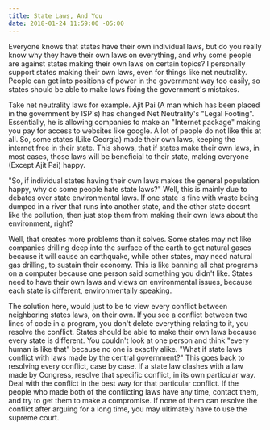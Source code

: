 ```yaml
---
title: State Laws, And You
date: 2018-01-24 11:59:00 -05:00
---
```


Everyone knows that states have their own individual laws, but do you really know why they have their own laws on everything, and why some people are against states making their own laws on certain topics? I personally support states making their own laws, even for things like net neutrality. People can get into positions of power in the government way too easily, so states should be able to make laws fixing the government's mistakes.


 Take net neutrality laws for example. Ajit Pai (A man which has been placed in the government by ISP's) has changed Net Neutrality's "Legal Footing". Essentially, he is allowing companies to make an "Internet package" making you pay for access to websites like google. A lot of people do not like this at all. So, some states (Like Georgia) made their own laws, keeping the internet free in their state. This shows, that if states make their own laws, in most cases, those laws will be beneficial to their state, making everyone (Except Ajit Pai) happy. 


"So, if individual states having their own laws makes the general population happy, why do some people hate state laws?" Well, this is mainly due to debates over state  environmental laws. If one state is fine with waste being dumped in a river that runs into another state, and the other state doesnt like the pollution, then just stop them from making their own laws about the environment, right?


 Well, that creates more problems than it solves. Some states may not like companies drilling deep into the surface of the earth to get natural gases because it will cause an earthquake, while other states, may need natural gas drilling, to sustain their economy. This is like banning all chat programs on a computer because one person said something you didn't like. States need to have their own laws and views on environmental issues, because each state is different, environmentally speaking.


 The solution here, would just to be to view every conflict between neighboring states laws, on their own. If you see a conflict between two lines of code in a program, you don't delete everything relating to it, you resolve the conflict.  States should be able to make their own laws because every state is different. You couldn't look at one person and think "every human is like that" because no one is exactly alike. "What if state laws conflict with laws made by the central government?" This goes back to resolving every conflict, case by case. If a state law clashes with a law made by Congress, resolve that specific conflict, in its own particular way. Deal with the conflict in the best way for that particular conflict. If the people who made both of the conflicting laws have any time, contact them, and try to get them to make a compromise. If none of them can resolve the conflict after arguing for a long time, you may ultimately have to use the supreme court.